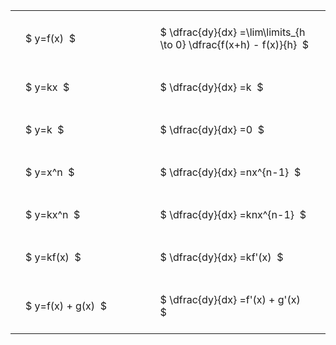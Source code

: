 ---
---

#  
<br>
<style type="text/css">
#T_3bc4b th.col_heading {
  text-align: left;
  font-size: 1em;
}
#T_3bc4b td {
  text-align: left;
  font-size: 1em;
  padding: 1.5em;
}
#T_3bc4b_row0_col0, #T_3bc4b_row1_col0, #T_3bc4b_row2_col0, #T_3bc4b_row3_col0, #T_3bc4b_row4_col0, #T_3bc4b_row5_col0, #T_3bc4b_row6_col0 {
  width: 300px;
  white-space: pre-wrap;
}
#T_3bc4b_row0_col1, #T_3bc4b_row1_col1, #T_3bc4b_row2_col1, #T_3bc4b_row3_col1, #T_3bc4b_row4_col1, #T_3bc4b_row5_col1, #T_3bc4b_row6_col1 {
  width: 400px;
  white-space: pre-wrap;
}
</style>
<table id="T_3bc4b">
  <thead>
  </thead>
  <tbody>
    <tr>
      <td id="T_3bc4b_row0_col0" class="data row0 col0" >$ y=f(x)  $</td>
      <td id="T_3bc4b_row0_col1" class="data row0 col1" >$ \dfrac{dy}{dx} =\lim\limits_{h \to 0} \dfrac{f(x+h) - f(x)}{h}  $</td>
    </tr>
    <tr>
      <td id="T_3bc4b_row1_col0" class="data row1 col0" >$ y=kx  $</td>
      <td id="T_3bc4b_row1_col1" class="data row1 col1" >$ \dfrac{dy}{dx} =k  $</td>
    </tr>
    <tr>
      <td id="T_3bc4b_row2_col0" class="data row2 col0" >$ y=k  $</td>
      <td id="T_3bc4b_row2_col1" class="data row2 col1" >$ \dfrac{dy}{dx} =0  $</td>
    </tr>
    <tr>
      <td id="T_3bc4b_row3_col0" class="data row3 col0" >$ y=x^n  $</td>
      <td id="T_3bc4b_row3_col1" class="data row3 col1" >$ \dfrac{dy}{dx} =nx^{n-1}  $</td>
    </tr>
    <tr>
      <td id="T_3bc4b_row4_col0" class="data row4 col0" >$ y=kx^n  $</td>
      <td id="T_3bc4b_row4_col1" class="data row4 col1" >$ \dfrac{dy}{dx} =knx^{n-1}  $</td>
    </tr>
    <tr>
      <td id="T_3bc4b_row5_col0" class="data row5 col0" >$ y=kf(x)  $</td>
      <td id="T_3bc4b_row5_col1" class="data row5 col1" >$ \dfrac{dy}{dx} =kf'(x)  $</td>
    </tr>
    <tr>
      <td id="T_3bc4b_row6_col0" class="data row6 col0" >$ y=f(x) + g(x)  $</td>
      <td id="T_3bc4b_row6_col1" class="data row6 col1" >$ \dfrac{dy}{dx} =f'(x) + g'(x)  $</td>
    </tr>
  </tbody>
</table>
